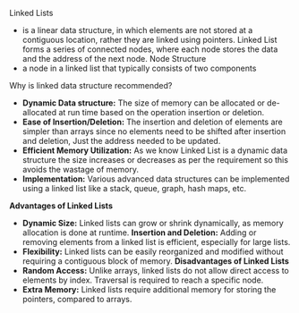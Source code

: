 Linked Lists
- is a linear data structure, in which elements are not stored at a contiguous location, rather they are linked using pointers. Linked List forms a series of connected nodes, where each node stores the data and the address of the next node.
Node Structure
- a node in a linked list that typically consists of two components

Why is linked data structure recommended?
- **Dynamic Data structure:** The size of memory can be allocated or de-allocated at run time based on the operation insertion or deletion.
- **Ease of Insertion/Deletion:** The insertion and deletion of elements are simpler than arrays since no elements need to be shifted after insertion and deletion, Just the address needed to be updated.
- **Efficient Memory Utilization:** As we know Linked List is a dynamic data structure the size increases or decreases as per the requirement so this avoids the wastage of memory. 
- **Implementation:** Various advanced data structures can be implemented using a linked list like a stack, queue, graph, hash maps, etc.

**Advantages of Linked Lists**
- **Dynamic Size:** Linked lists can grow or shrink dynamically, as memory allocation is done at runtime.
**Insertion and Deletion:** Adding or removing elements from a linked list is efficient, especially for large lists.
- **Flexibility:** Linked lists can be easily reorganized and modified without requiring a contiguous block of memory.
**Disadvantages of Linked Lists**
- **Random Access:** Unlike arrays, linked lists do not allow direct access to elements by index. Traversal is required to reach a specific node.
- **Extra Memory:** Linked lists require additional memory for storing the pointers, compared to arrays.